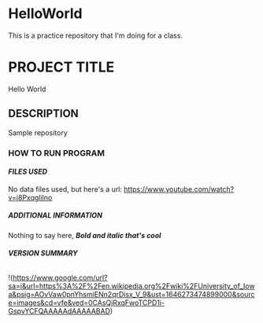 # HelloWorld
This is a practice repository that I'm doing for a class.
# PROJECT TITLE
Hello World
## DESCRIPTION
Sample repository
### HOW TO RUN PROGRAM
#### ***FILES USED***
No data files used, but here's a url:
https://www.youtube.com/watch?v=j8PxqgliIno
##### *ADDITIONAL INFORMATION*
Nothing to say here, ***Bold and italic that's cool***
###### **VERSION SUMMARY**
!(https://www.google.com/url?sa=i&url=https%3A%2F%2Fen.wikipedia.org%2Fwiki%2FUniversity_of_Iowa&psig=AOvVaw0pnYhsmiENn2qrDisx_V_9&ust=1646273474899000&source=images&cd=vfe&ved=0CAsQjRxqFwoTCPD1i-GspvYCFQAAAAAdAAAAABAD)
